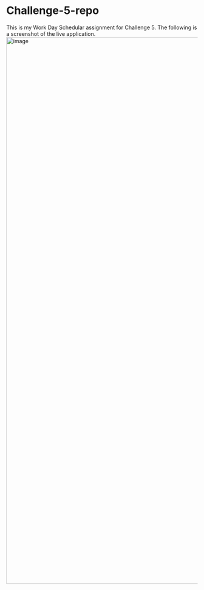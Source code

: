 # Challenge-5-repo
This is my Work Day Schedular assignment for Challenge 5. The following is a screenshot of the live application.
<img width="1440" alt="image" src="https://github.com/suzetsalinas/Challenge-5-repo/assets/144064556/d284fa9f-9a76-42a6-b6a6-ee0c27f8bdfe">
